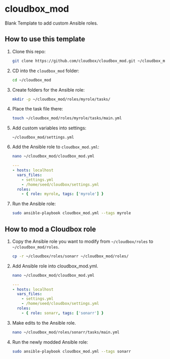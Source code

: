 # cloudbox_mod
Blank Template to add custom Ansible roles.

## How to use this template

1. Clone this repo:

    ```bash
    git clone https://github.com/cloudbox/cloudbox_mod.git ~/cloudbox_mod
    ```

1. CD into the `cloudbox_mod` folder:

    ```bash
    cd ~/cloudbox_mod
    ```

1. Create folders for the Ansible role:

    ```bash
    mkdir -p ~/cloudbox_mod/roles/myrole/tasks/
    ```

1. Place the task file there:

    ```bash
    touch ~/cloudbox_mod/roles/myrole/tasks/main.yml
    ```

1. Add custom variables into settings:

    ```
    ~/cloudbox_mod/settings.yml
    ```

1. Add the Ansible role to `cloudbox_mod.yml`:

    ```bash
    nano ~/cloudbox_mod/cloudbox_mod.yml
    ```

    ```yaml
    ---
    - hosts: localhost
      vars_files:
        - settings.yml
        - /home/seed/cloudbox/settings.yml
      roles:
        - { role: myrole, tags: ['myrole'] }
    ```

1. Run the Ansible role:

    ```bash
    sudo ansible-playbook cloudbox_mod.yml --tags myrole
    ```


## How to mod a Cloudbox role

1. Copy the Ansible role you want to modify from `~/cloudbox/roles` to `~/cloudbox_mod/roles`.

   ```bash
   cp -r ~/cloudbox/roles/sonarr ~/cloudbox_mod/roles/
   ```

1. Add Ansible role into cloudbox_mod.yml.

    ```bash
    nano ~/cloudbox_mod/cloudbox_mod.yml
    ```

    ```yaml
    ---
    - hosts: localhost
      vars_files:
        - settings.yml
        - /home/seed/cloudbox/settings.yml
      roles:
        - { role: sonarr, tags: ['sonarr'] }
    ```


1. Make edits to the Ansible role. 

   ```bash
   nano ~/cloudbox_mod/roles/sonarr/tasks/main.yml
   ```

1. Run the newly modded Ansible role:

    ```bash
    sudo ansible-playbook cloudbox_mod.yml --tags sonarr
    ```
